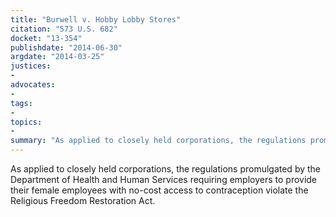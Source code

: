 ```yaml
---
title: "Burwell v. Hobby Lobby Stores"
citation: "573 U.S. 682"
docket: "13-354"
publishdate: "2014-06-30"
argdate: "2014-03-25"
justices:
- 
advocates:
- 
tags:
- 
topics:
- 
summary: "As applied to closely held corporations, the regulations promulgated by the Department of Health and Human Services requiring employers to provide their female employees with no-cost access to contraception violate the Religious Freedom Restoration Act."
---
```

As applied to closely held corporations, the regulations promulgated by the Department of Health and Human Services requiring employers to provide their female employees with no-cost access to contraception violate the Religious Freedom Restoration Act.

